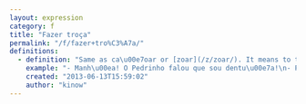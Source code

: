 ```yaml
---
layout: expression
category: f
title: "Fazer troça"
permalink: "/f/fazer+tro%C3%A7a/"
definitions:
  - definition: "Same as ca\u00e7oar or [zoar](/z/zoar/). It means to troll, mock or tease someone. It is not very popular among young people, so you may sound like an old dude if you use it with a teen or small kid."
    example: "- Manh\u00ea! O Pedrinho falou que sou dentu\u00e7a!\n- Pedrinho! N\u00e3o fa\u00e7a tro\u00e7a da sua irm\u00e3!"
    created: "2013-06-13T15:59:02"
    author: "kinow"
---
```

